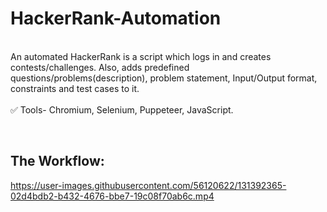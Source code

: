 # HackerRank-Automation
<br />
An automated HackerRank is a script which logs in and creates contests/challenges. Also, adds predefined questions/problems(description), problem statement, Input/Output format, constraints and test cases to it.
<br/><br/>
✅ Tools- Chromium, Selenium, Puppeteer, JavaScript.</p>
<br/>

## The Workflow:


https://user-images.githubusercontent.com/56120622/131392365-02d4bdb2-b432-4676-bbe7-19c08f70ab6c.mp4

